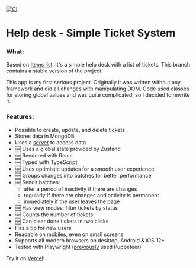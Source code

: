 [![CI](https://github.com/solarlime/help-desk/actions/workflows/main.yml/badge.svg?branch=master)](https://github.com/solarlime/help-desk/actions/workflows/main.yml)

# Help desk - Simple Ticket System

### What:

Based on [Items list](https://github.com/solarlime/items-list).
It's a simple help desk with a list of tickets. This branch contains a stable version of the project.

This app is my first serious project. Originally it was written without any framework and did all changes with manipulating DOM. Code used classes for storing global values and was quite complicated, so I decided to rewrite it.

### Features:

- Possible to create, update, and delete tickets
- Stores data in MongoDB
- Uses a [server](https://github.com/solarlime/crud-mongo-server) to access data
- 🆕 Uses a global state provided by Zustand
- 🆕 Rendered with React
- 🆕 Typed with TypeScript
- 🆕 Uses optimistic updates for a smooth user experience
- 🆕 Groups changes into batches for better performance
- 🆕 Sends batches:
  - after a period of inactivity if there are changes
  - regularly if there are changes and activity is permanent
  - immediately if the user leaves the page
- 🆕 Has view modes: filter tickets by status
- 🆕 Counts the number of tickets
- 🆕 Can clear done tickets in two clicks
- Has a tip for new users
- Readable on mobiles, even on small screens
- Supports all modern browsers on desktop, Android & iOS 12+
- Tested with Playwright ([previously](https://github.com/solarlime/help-desk/tree/legacy/) used Puppeteer)

Try it on [Vercel](https://help-desk.solarlime.dev/)!
